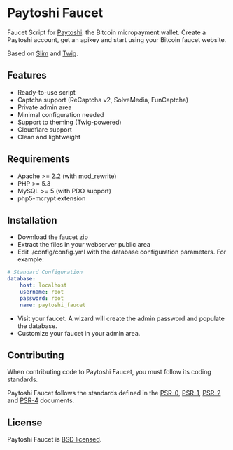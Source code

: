 Paytoshi Faucet
========================================================

Faucet Script for [Paytoshi](https://paytoshi.org): the Bitcoin micropayment wallet. 
Create a Paytoshi account, get an apikey and start using your Bitcoin faucet website.


Based on [Slim](http://github.com/codeguy/Slim) and [Twig](https://github.com/fabpot/Twig).

## Features
* Ready-to-use script
* Captcha support (ReCaptcha v2, SolveMedia, FunCaptcha)
* Private admin area
* Minimal configuration needed
* Support to theming (Twig-powered)
* Cloudflare support
* Clean and lightweight

## Requirements
* Apache >= 2.2 (with mod_rewrite)
* PHP >= 5.3
* MySQL >= 5 (with PDO support)
* php5-mcrypt extension

## Installation
* Download the faucet zip
* Extract the files in your webserver public area
* Edit ./config/config.yml with the database configuration parameters. For example:
``` yaml
# Standard Configuration
database:
    host: localhost
    username: root
    password: root
    name: paytoshi_faucet
```
* Visit your faucet. A wizard will create the admin password and populate the database. 
* Customize your faucet in your admin area.

## Contributing
When contributing code to Paytoshi Faucet, you must follow its coding standards.

Paytoshi Faucet follows the standards defined in the [PSR-0](http://www.php-fig.org/psr/psr-0/),
[PSR-1](http://www.php-fig.org/psr/psr-1/), [PSR-2](http://www.php-fig.org/psr/psr-2/) and
[PSR-4](http://www.php-fig.org/psr/psr-4/) documents.

## License
Paytoshi Faucet is [BSD licensed](./LICENSE).
